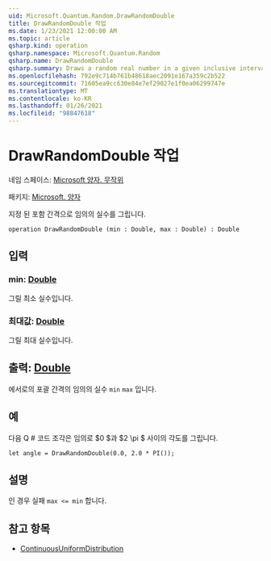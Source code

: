 ```yaml
---
uid: Microsoft.Quantum.Random.DrawRandomDouble
title: DrawRandomDouble 작업
ms.date: 1/23/2021 12:00:00 AM
ms.topic: article
qsharp.kind: operation
qsharp.namespace: Microsoft.Quantum.Random
qsharp.name: DrawRandomDouble
qsharp.summary: Draws a random real number in a given inclusive interval.
ms.openlocfilehash: 792e9c714b761b48618aec2091e167a359c2b522
ms.sourcegitcommit: 71605ea9cc630e84e7ef29027e1f0ea06299747e
ms.translationtype: MT
ms.contentlocale: ko-KR
ms.lasthandoff: 01/26/2021
ms.locfileid: "98847618"
---
```

# <a name="drawrandomdouble-operation"></a>DrawRandomDouble 작업

네임 스페이스: [Microsoft 양자. 무작위](xref:Microsoft.Quantum.Random)

패키지: [Microsoft. 양자](https://nuget.org/packages/Microsoft.Quantum.QSharp.Core)


지정 된 포함 간격으로 임의의 실수를 그립니다.

```qsharp
operation DrawRandomDouble (min : Double, max : Double) : Double
```


## <a name="input"></a>입력

### <a name="min--double"></a>min: [Double](xref:microsoft.quantum.lang-ref.double)

그릴 최소 실수입니다.


### <a name="max--double"></a>최대값: [Double](xref:microsoft.quantum.lang-ref.double)

그릴 최대 실수입니다.



## <a name="output--double"></a>출력: [Double](xref:microsoft.quantum.lang-ref.double)

에서로의 포괄 간격의 임의의 실수 `min` `max` 입니다.

## <a name="example"></a>예

다음 Q # 코드 조각은 임의로 $0 $과 $2 \pi $ 사이의 각도를 그립니다.

```qsharp
let angle = DrawRandomDouble(0.0, 2.0 * PI());
```

## <a name="remarks"></a>설명

인 경우 실패 `max <= min` 합니다.

## <a name="see-also"></a>참고 항목

- [ContinuousUniformDistribution](xref:Microsoft.Quantum.ContinuousUniformDistribution)